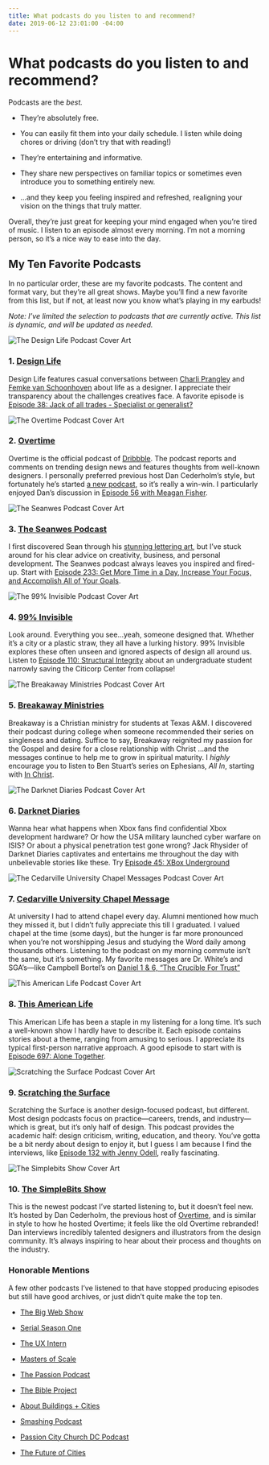 ```yaml
---
title: What podcasts do you listen to and recommend?
date: 2019-06-12 23:01:00 -04:00
---
```


# What podcasts do you listen to and recommend?

Podcasts are the *best.*

* They’re absolutely free.

* You can easily fit them into your daily schedule. I listen while doing chores or driving (don’t try that with reading!)

* They’re entertaining and informative.

* They share new perspectives on familiar topics or sometimes even introduce you to something entirely new.

* …and they keep you feeling inspired and refreshed, realigning your vision on the things that truly matter.

Overall, they’re just great for keeping your mind engaged when you’re tired of music. I listen to an episode almost every morning. I’m not a morning person, so it’s a nice way to ease into the day.

## My Ten Favorite Podcasts

In no particular order, these are my favorite podcasts. The content and format vary, but they’re all great shows. Maybe you’ll find a new favorite from this list, but if not, at least now you know what’s playing in my earbuds!

*Note: I’ve limited the selection to podcasts that are currently active. This list is dynamic, and will be updated as needed.*

<picture>
<source type="image/webp" srcset="/uploads/Design-Life-150w.webp 1x, /uploads/Design-Life-300w.webp 2x">
<source type="image/jpg" srcset="/uploads/Design-Life-150w.jpg 1x, /uploads/Design-Life-300w.jpg 2x">
<img alt="The Design Life Podcast Cover Art" src="/uploads/Design-Life-150w.jpg">
</picture>

### 1. [Design Life](https://www.designlife.fm)

Design Life features casual conversations between [Charli Prangley](https://charlimarie.com) and [Femke van Schoonhoven](https://www.femke.co.nz) about life as a designer. I appreciate their transparency about the challenges creatives face. A favorite episode is [Episode 38: Jack of all trades - Specialist or generalist?](https://www.designlife.fm/episode/38)

<picture>
<source type="image/webp" srcset="/uploads/Overtime-150w.webp 1x, /uploads/Overtime-300w.webp 2x">
<source type="image/jpg" srcset="/uploads/Overtime-150w.jpg 1x, /uploads/Overtime-300w.jpg 2x">
<img alt="The Overtime Podcast Cover Art" src="/uploads/Overtime-150w.jpg">
</picture>

### 2. [Overtime](https://dribbble.com/overtime)

Overtime is the official podcast of [Dribbble](https://dribbble.com). The podcast reports and comments on trending design news and features thoughts from well-known designers. I personally preferred previous host Dan Cederholm’s style, but fortunately he’s started [a new podcast](https://show.simplebits.com), so it’s really a win-win. I particularly enjoyed Dan’s discussion in [Episode 56 with Meagan Fisher](https://dribbble.com/overtime/2019/04/10/owltastic-s-meagan-fisher-on-adapting-to-the-modern-landscape-of-web-design).

<picture>
<source type="image/webp" srcset="/uploads/The-Seanwes-Podcast-150w.webp 1x, /uploads/The-Seanwes-Podcast-300w.webp 2x">
<source type="image/jpg" srcset="/uploads/The-Seanwes-Podcast-150w.jpg 1x, /uploads/The-Seanwes-Podcast-300w.jpg 2x">
<img alt="The Seanwes Podcast Cover Art" src="/uploads/The-Seanwes-Podcast-150w.jpg">
</picture>

### 3. [The Seanwes Podcast](https://seanwes.com/podcast)

I first discovered Sean through his [stunning lettering art](https://dribbble.com/shots/880418-Just-a-friendly-nudge), but I’ve stuck around for his clear advice on creativity, business, and personal development. The Seanwes podcast always leaves you inspired and fired-up. Start with [Episode 233: Get More Time in a Day, Increase Your Focus, and Accomplish All of Your Goals](https://seanwes.com/podcast/233-get-more-time-in-a-day-increase-your-focus-and-accomplish-all-of-your-goals).

<picture>
<source type="image/webp" srcset="/uploads/99-Percent-Invisible-150w.webp 1x, /uploads/99-Percent-Invisible-300w.webp 2x">
<source type="image/jpg" srcset="/uploads/99-Percent-Invisible-150w.jpg 1x, /uploads/99-Percent-Invisible-300w.jpg 2x">
<img alt="The 99% Invisible Podcast Cover Art" src="/uploads/99-Percent-Invisible-150w.jpg">
</picture>

### 4. [99% Invisible](https://99percentinvisible.org)

Look around. Everything you see…yeah, someone designed that. Whether it’s a city or a plastic straw, they all have a lurking history. 99% Invisible explores these often unseen and ignored aspects of design all around us. Listen to [Episode 110: Structural Integrity](https://99percentinvisible.org/episode/structural-integrity) about an undergraduate student narrowly saving the Citicorp Center from collapse!

<picture>
<source type="image/webp" srcset="/uploads/Breakaway-Ministries-150w.webp 1x, /uploads/Breakaway-Ministries-300w.webp 2x">
<source type="image/jpg" srcset="/uploads/Breakaway-Ministries-150w.jpg 1x, /uploads/Breakaway-Ministries-300w.jpg 2x">
<img alt="The Breakaway Ministries Podcast Cover Art" src="/uploads/Breakaway-Ministries-150w.jpg">
</picture>

### 5. [Breakaway Ministries](https://www.breakawayministries.org)

Breakaway is a Christian ministry for students at Texas A&M. I discovered their podcast during college when someone recommended their series on singleness and dating. Suffice to say, Breakaway reignited my passion for the Gospel and desire for a close relationship with Christ …and the messages continue to help me to grow in spiritual maturity. I *highly* encourage you to listen to Ben Stuart’s series on Ephesians, *All In*, starting with [In Christ](https://subsplash.com/breakaway/messages/mi/\+820d5b5).

<picture>
<source type="image/webp" srcset="/uploads/Darknet-Diaries-150w.webp 1x, /uploads/Darknet-Diaries-300w.webp 2x">
<source type="image/jpg" srcset="/uploads/Darknet-Diaries-150w.jpg 1x, /uploads/Darknet-Diaries-300w.jpg 2x">
<img alt="The Darknet Diaries Podcast Cover Art" src="/uploads/Darknet-Diaries-150w.jpg">
</picture>

### 6. [Darknet Diaries](https://darknetdiaries.com)

Wanna hear what happens when Xbox fans find confidential Xbox development hardware? Or how the USA military launched cyber warfare on ISIS? Or about a physical penetration test gone wrong? Jack Rhysider of Darknet Diaries captivates and entertains me throughout the day with unbelievable stories like these. Try [Episode 45: XBox Underground](https://darknetdiaries.com/episode/45/)

<picture>
<source type="image/webp" srcset="/uploads/Cedarville-University-Chapel-Messages-150w.webp 1x, /uploads/Cedarville-University-Chapel-Messages-300w.webp 2x">
<source type="image/jpg" srcset="/uploads/Cedarville-University-Chapel-Messages-150w.jpg 1x, /uploads/Cedarville-University-Chapel-Messages-300w.jpg 2x">
<img alt="The Cedarville University Chapel Messages Podcast Cover Art" src="/uploads/Cedarville-University-Chapel-Messages-150w.jpg">
</picture>

### 7. [Cedarville University Chapel Message](https://www.cedarville.edu/chapel)

At university I had to attend chapel every day. Alumni mentioned how much they missed it, but I didn’t fully appreciate this till I graduated. I valued chapel at the time (some days), but the hunger is far more pronounced when you’re not worshipping Jesus and studying the Word daily among thousands others. Listening to the podcast on my morning commute isn’t the same, but it’s something. My favorite messages are Dr. White’s and SGA’s—like Campbell Bortel’s on [Daniel 1 & 6, “The Crucible For Trust”](https://www.cedarville.edu/Chapel/Watch/SGA-Chapel--10262018/8KkAhwg9LUeHWfuZ5C4cTg)

<picture>
<source type="image/webp" srcset="/uploads/This-American-Life-150w.webp 1x, /uploads/This-American-Life-300w.webp 2x">
<source type="image/jpg" srcset="/uploads/This-American-Life-150w.jpg 1x, /uploads/This-American-Life-300w.jpg 2x">
<img alt="This American Life Podcast Cover Art" src="/uploads/This-American-Life-150w.jpg">
</picture>

### 8. [This American Life](https://www.thisamericanlife.org)

This American Life has been a staple in my listening for a long time. It’s such a well-known show I hardly have to describe it. Each episode contains stories about a theme, ranging from amusing to serious. I appreciate its typical first-person narrative approach. A good episode to start with is [Episode 697: Alone Together](https://www.thisamericanlife.org/697/alone-together).

<picture>
<source type="image/webp" srcset="/uploads/Scratching-the-Surface-150w.webp 1x, /uploads/Scratching-the-Surface-300w.webp 2x">
<source type="image/jpg" srcset="/uploads/Scratching-the-Surface-150w.jpg 1x, /uploads/Scratching-the-Surface-300w.jpg 2x">
<img alt="Scratching the Surface Podcast Cover Art" src="/uploads/Scratching-the-Surface-150w.jpg">
</picture>

### 9. [Scratching the Surface](https://scratchingthesurface.fm)

Scratching the Surface is another design-focused podcast, but different. Most design podcasts focus on practice—careers, trends, and industry—which is great, but it’s only half of design. This podcast provides the academic half: design criticism, writing, education, and theory. You’ve gotta be a bit nerdy about design to enjoy it, but I guess I am because I find the interviews, like [Episode 132 with Jenny Odell](https://scratchingthesurface.fm/post/187635812060/132-jenny-odell), really fascinating.

<picture>
<source type="image/webp" srcset="/uploads/The-Simplebits-Show-150w.webp 1x, /uploads/The-Simplebits-Show-300w.webp 2x">
<source type="image/jpg" srcset="/uploads/The-Simplebits-Show-150w.jpg 1x, /uploads/The-Simplebits-Show-300w.jpg 2x">
<img alt="The Simplebits Show Cover Art" src="/uploads/The-Simplebits-Show-150w.jpg">
</picture>

### 10. [The SimpleBits Show](https://show.simplebits.com)

This is the newest podcast I’ve started listening to, but it doesn’t feel new. It’s hosted by Dan Cederholm, the previous host of [Overtime](https://dribbble.com/overtime), and is similar in style to how he hosted Overtime; it feels like the old Overtime rebranded! Dan interviews incredibly talented designers and illustrators from the design community. It’s always inspiring to hear about their process and thoughts on the industry.

### Honorable Mentions

A few other podcasts I’ve listened to that have stopped producing episodes but still have good archives, or just didn’t quite make the top ten.

* [The Big Web Show](https://5by5.tv/bigwebshow)

* [Serial Season One](https://serialpodcast.org/season-one)

* [The UX Intern](https://podcasts.apple.com/us/podcast/the-ux-intern/id684613036)

* [Masters of Scale](https://mastersofscale.com)

* [The Passion Podcast](https://podcasts.apple.com/us/podcast/the-passion-podcast/id78650928)

* [The Bible Project](https://bibleproject.com/podcasts/the-bible-project-podcast)

* [About Buildings \+ Cities](https://aboutbuildingsandcities.org)

* [Smashing Podcast](https://podcast.smashingmagazine.com)

* [Passion City Church DC Podcast](https://podcasts.apple.com/us/podcast/passion-city-church-dc-podcast/id1406150278)

* [The Future of Cities](https://thefutureofcities.libsyn.com)